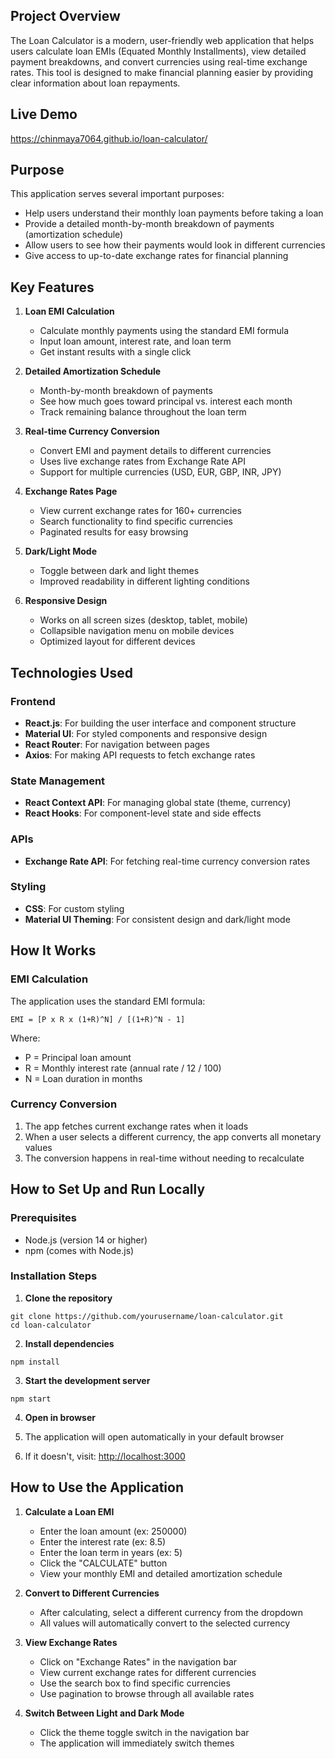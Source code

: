 ## Project Overview

The Loan Calculator is a modern, user-friendly web application that helps users calculate loan EMIs (Equated Monthly Installments), 
view detailed payment breakdowns, and convert currencies using real-time exchange rates. 
This tool is designed to make financial planning easier by providing clear information about loan repayments.

## Live Demo
https://chinmaya7064.github.io/loan-calculator/

## Purpose

This application serves several important purposes:

- Help users understand their monthly loan payments before taking a loan
- Provide a detailed month-by-month breakdown of payments (amortization schedule)
- Allow users to see how their payments would look in different currencies
- Give access to up-to-date exchange rates for financial planning


## Key Features

1. **Loan EMI Calculation**

    - Calculate monthly payments using the standard EMI formula
    - Input loan amount, interest rate, and loan term
    - Get instant results with a single click



2. **Detailed Amortization Schedule**

    - Month-by-month breakdown of payments
    - See how much goes toward principal vs. interest each month
    - Track remaining balance throughout the loan term



3. **Real-time Currency Conversion**

    - Convert EMI and payment details to different currencies
    - Uses live exchange rates from Exchange Rate API
    - Support for multiple currencies (USD, EUR, GBP, INR, JPY)



4. **Exchange Rates Page**

    - View current exchange rates for 160+ currencies
    - Search functionality to find specific currencies
    - Paginated results for easy browsing



5. **Dark/Light Mode**

    - Toggle between dark and light themes
    - Improved readability in different lighting conditions



6. **Responsive Design**

    - Works on all screen sizes (desktop, tablet, mobile)
    - Collapsible navigation menu on mobile devices
    - Optimized layout for different devices


## Technologies Used

### Frontend

- **React.js**: For building the user interface and component structure
- **Material UI**: For styled components and responsive design
- **React Router**: For navigation between pages
- **Axios**: For making API requests to fetch exchange rates


### State Management

- **React Context API**: For managing global state (theme, currency)
- **React Hooks**: For component-level state and side effects


### APIs

- **Exchange Rate API**: For fetching real-time currency conversion rates


### Styling

- **CSS**: For custom styling
- **Material UI Theming**: For consistent design and dark/light mode

## How It Works

### EMI Calculation

The application uses the standard EMI formula:

```plaintext
EMI = [P x R x (1+R)^N] / [(1+R)^N - 1]
```

Where:

- P = Principal loan amount
- R = Monthly interest rate (annual rate / 12 / 100)
- N = Loan duration in months


### Currency Conversion

1. The app fetches current exchange rates when it loads
2. When a user selects a different currency, the app converts all monetary values
3. The conversion happens in real-time without needing to recalculate



## How to Set Up and Run Locally

### Prerequisites

- Node.js (version 14 or higher)
- npm (comes with Node.js)


### Installation Steps

1. **Clone the repository**

```shellscript
git clone https://github.com/yourusername/loan-calculator.git
cd loan-calculator
```


2. **Install dependencies**

```shellscript
npm install
```


3. **Start the development server**

```shellscript
npm start
```


4. **Open in browser**

1. The application will open automatically in your default browser
2. If it doesn't, visit: [http://localhost:3000](http://localhost:3000)


## How to Use the Application

1. **Calculate a Loan EMI**

    - Enter the loan amount (ex: 250000)
    - Enter the interest rate (ex: 8.5)
    - Enter the loan term in years (ex: 5)
    - Click the "CALCULATE" button
    - View your monthly EMI and detailed amortization schedule



2. **Convert to Different Currencies**

    - After calculating, select a different currency from the dropdown
    - All values will automatically convert to the selected currency



3. **View Exchange Rates**

    - Click on "Exchange Rates" in the navigation bar
    - View current exchange rates for different currencies
    - Use the search box to find specific currencies
    - Use pagination to browse through all available rates



4. **Switch Between Light and Dark Mode**

    - Click the theme toggle switch in the navigation bar
    - The application will immediately switch themes
